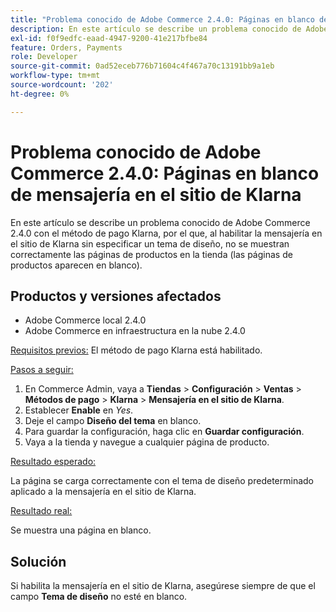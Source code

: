 ```yaml
---
title: "Problema conocido de Adobe Commerce 2.4.0: Páginas en blanco de mensajería en el sitio de Klarna"
description: En este artículo se describe un problema conocido de Adobe Commerce 2.4.0 con el método de pago Klarna, por el que, al habilitar la mensajería en el sitio de Klarna sin especificar un tema de diseño, no se muestran correctamente las páginas de productos en la tienda (las páginas de productos aparecen en blanco).
exl-id: f0f9edfc-eaad-4947-9200-41e217bfbe84
feature: Orders, Payments
role: Developer
source-git-commit: 0ad52eceb776b71604c4f467a70c13191bb9a1eb
workflow-type: tm+mt
source-wordcount: '202'
ht-degree: 0%

---
```


# Problema conocido de Adobe Commerce 2.4.0: Páginas en blanco de mensajería en el sitio de Klarna

En este artículo se describe un problema conocido de Adobe Commerce 2.4.0 con el método de pago Klarna, por el que, al habilitar la mensajería en el sitio de Klarna sin especificar un tema de diseño, no se muestran correctamente las páginas de productos en la tienda (las páginas de productos aparecen en blanco).

## Productos y versiones afectados

* Adobe Commerce local 2.4.0
* Adobe Commerce en infraestructura en la nube 2.4.0

<u>Requisitos previos:</u> El método de pago Klarna está habilitado.

<u>Pasos a seguir:</u>

1. En Commerce Admin, vaya a **Tiendas** > **Configuración** > **Ventas** > **Métodos de pago** > **Klarna** > **Mensajería en el sitio de Klarna**.
1. Establecer **Enable** en *Yes*.
1. Deje el campo **Diseño del tema** en blanco.
1. Para guardar la configuración, haga clic en **Guardar configuración**.
1. Vaya a la tienda y navegue a cualquier página de producto.

<u>Resultado esperado:</u>

La página se carga correctamente con el tema de diseño predeterminado aplicado a la mensajería en el sitio de Klarna.

<u>Resultado real:</u>

Se muestra una página en blanco.

## Solución

Si habilita la mensajería en el sitio de Klarna, asegúrese siempre de que el campo **Tema de diseño** no esté en blanco.
